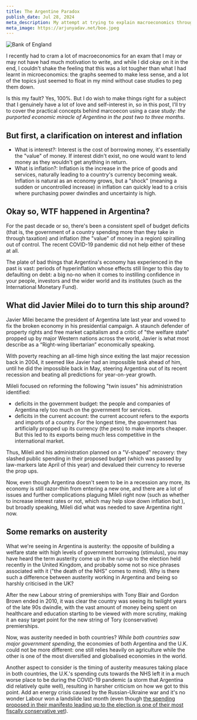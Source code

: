 ```yaml
---
title: The Argentine Paradox
publish_date: Jul 28, 2024
meta_description: My attempt at trying to explain macroeconomics through a case study.
meta_image: https://arjunyadav.net/boe.jpeg
---
```


![Bank of England](/boe.jpeg)

I recently had to cram a lot of macroeconomics for an exam that I may or may not have had much motivation to write, and while I did okay on it in the end, I couldn't shake the feeling that this was a lot tougher than what I had learnt in microeconomics: the graphs seemed to make less sense, and a lot of the topics just seemed to float in my mind without case studies to peg them down.

Is this my fault? Yes, 100%. But I do wish to make things right for a subject that I genuinely have a lot of love and self-interest in, so in this post, I'll try to cover the practical concepts behind marcoecon using a case study: *the purported economic miracle of Argentina in the past two to three months*.

## But first, a clarification on interest and inflation

* What is interest?: Interest is the cost of borrowing money, it's essentially the "value" of money. If interest didn't exist, no one would want to lend money as they wouldn't get anything in return.
* What is inflation?: Inflation is the increase in the price of goods and services, naturally leading to a country's currency becoming weak. Inflation is natural as an economy grows, but a "shock" (meaning a sudden or uncontrolled increase) in inflation can quickly lead to a crisis where purchasing power dwindles and uncertainty is high.


## Okay so, WTF happened in Argentina?

For the past decade or so, there's been a consistent spell of budget deficits (that is, the government of a country spending more than they take in through taxation) and inflation (the "value" of money in a region) spiralling out of control. The recent COVID-19 pandemic did not help either of these at all.

The plate of bad things that Argentina's economy has experienced in the past is vast: periods of hyperinflation whose effects still linger to this day to defaulting on debt: a big no-no when it comes to instilling confidence in your people, investors and the wider world and its institutes (such as the International Monetary Fund).

## What did Javier Milei do to turn this ship around?

Javier Milei became the president of Argentina late last year and vowed to fix the broken economy in his presidential campaign. A staunch defender of property rights and free market capitalism and a critic of "the welfare state" propped up by major Western nations across the world, Javier is what most describe as a “Right-wing libertarian” economically speaking.

With poverty reaching an all-time high since exiting the last major recession back in 2004, it seemed like Javier had an impossible task ahead of him, until he did the impossible back in May, steering Argentina out of its recent recession and beating all predictions for year-on-year growth.

Mileli focused on reforming the following "twin issues" his administration identified:
* deficits in the government budget: the people and companies of Argentina rely too much on the government for services.
* deficits in the current account: the current account refers to the exports and imports of a country. For the longest time, the government has artificially propped up its currency (the peso) to make imports cheaper. But this led to its exports being much less competitive in the international market.

Thus, Mileli and his administration planned on a "V-shaped" recovery: they slashed public spending in their proposed budget (which was passed by law-markers late April of this year) and devalued their currency to reverse the prop ups.

Now, even though Argentina doesn't seem to be in a recession any more, its economy is still razor-thin from entering a new one, and there are a lot of issues and further complications plaguing Mileli right now (such as whether to increase interest rates or not, which may help slow down inflation but ), but broadly speaking, Mileli did what was needed to save Argentina right now.

## Some remarks on austerity

What we're seeing in Argentina is austerity: the opposite of building a welfare state with high levels of government borrowing (stimulus), you may have heard the term austerity come up in the run-up to the election held recently in the United Kingdom, and probably some not so nice phrases associated with it ("the death of the NHS" comes to mind). Why is there such a difference between austerity working in Argentina and being so harshly criticised in the UK?

After the new Labour string of premierships with Tony Blair and Gordon Brown ended in 2010, it was clear the country was seeing its twilight years of the late 90s dwindle, with the vast amount of money being spent on healthcare and education starting to be viewed with more scrutiny, making it an easy target point for the new string of Tory (conservative) premierships.

Now, was austerity needed in both countries? *While both countries saw major government spending*, the economies of both Argentina and the U.K. could not be more different: one still relies heavily on agriculture while the other is one of the most diversified and globalised economies in the world.

Another aspect to consider is the timing of austerity measures taking place in both countries, the U.K.'s spending cuts towards the NHS left it in a much worse place to be during the COVID-19 pandemic (a storm that Argentina did relatively quite well), resulting in harsher criticism on how we got to this point. Add an energy crisis caused by the Russian-Ukraine war and it's no wonder Labour won a landslide last month (even though [the spending proposed in their manifesto leading up to the election is one of their most fiscally conservative yet](https://news.sky.com/video/analysis-how-does-labours-manifesto-stack-up-against-the-other-parties-13152494)).

